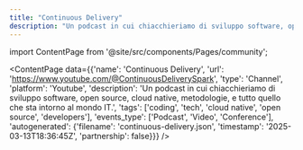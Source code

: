 ```yaml
---
title: "Continuous Delivery"
description: "Un podcast in cui chiacchieriamo di sviluppo software, open source, cloud native, metodologie, e tutto quello che sta intorno al mondo IT."
---
```

import ContentPage from '@site/src/components/Pages/community';

<ContentPage
    data={{'name': 'Continuous Delivery', 'url': 'https://www.youtube.com/@ContinuousDeliverySpark', 'type': 'Channel', 'platform': 'Youtube', 'description': 'Un podcast in cui chiacchieriamo di sviluppo software, open source, cloud native, metodologie, e tutto quello che sta intorno al mondo IT.', 'tags': ['coding', 'tech', 'cloud native', 'open source', 'developers'], 'events_type': ['Podcast', 'Video', 'Conference'], 'autogenerated': {'filename': 'continuous-delivery.json', 'timestamp': '2025-03-13T18:36:45Z', 'partnership': false}}}
/>
